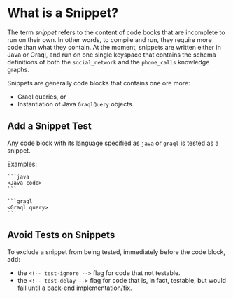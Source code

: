 # What is a Snippet?

The term _snippet_ refers to the content of code bocks that are incomplete to run on their own. In other words, to compile and run, they require more code than what they contain.
At the moment, snippets are written either in Java or Graql, and run on one single keyspace that contains the schema definitions of both the `social_network` and the `phone_calls` knowledge graphs.

Snippets are generally code blocks that contains one ore more:
- Graql queries, or
- Instantiation of Java `GraqlQuery` objects.

## Add a Snippet Test

Any code block with its language specified as `java` or `graql` is tested as a snippet.

Examples:

    ```java
    <Java code>
    ```

    ```graql
    <Graql query>
    ```

## Avoid Tests on Snippets

To exclude a snippet from being tested, immediately before the code block, add:
- the `<!-- test-ignore -->` flag for code that not testable.
- the `<!-- test-delay -->` flag for code that is, in fact, testable, but would fail until a back-end implementation/fix.